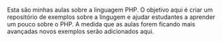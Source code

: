 Esta são minhas aulas sobre a linguagem PHP.
O objetivo aqui é criar um repositório de exemplos sobre a lingugem e ajudar estudantes a aprender um pouco sobre o PHP.
A medida que as aulas forem ficando mais avançadas novos exemplos serão adicionados aqui.
